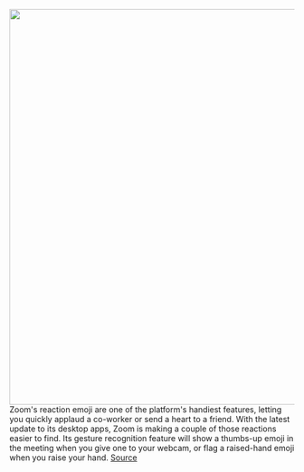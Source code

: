 <img src='https://cdn.vox-cdn.com/thumbor/PmO60MihWrqGvwGuE72xv0Slozs=/0x0:1131x595/1200x800/filters:focal(476x208:656x388)/cdn.vox-cdn.com/uploads/chorus_image/image/70771220/Screen_Shot_2021_06_21_at_2.30.07_PM.0.png' width='700px' /><br/>
Zoom's reaction emoji are one of the platform's handiest features, letting you quickly applaud a co-worker or send a heart to a friend. With the latest update to its desktop apps, Zoom is making a couple of those reactions easier to find. Its gesture recognition feature will show a thumbs-up emoji in the meeting when you give one to your webcam, or flag a raised-hand emoji when you raise your hand.
<a href='https://www.theverge.com/2022/4/20/23033545/zoom-gestures-raise-hand-thumbs-up'> Source <a/>